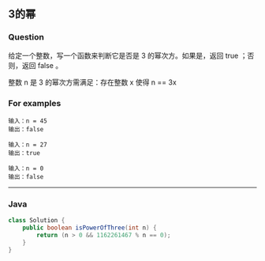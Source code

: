 ## 3的幂
### Question
给定一个整数，写一个函数来判断它是否是 3 的幂次方。如果是，返回 true ；否则，返回 false 。

整数 n 是 3 的幂次方需满足：存在整数 x 使得 n == 3x

### For examples
```
输入：n = 45
输出：false

输入：n = 27
输出：true

输入：n = 0
输出：false
```
***
### Java
```java
class Solution {
    public boolean isPowerOfThree(int n) {
        return (n > 0 && 1162261467 % n == 0);
    }
}
```

